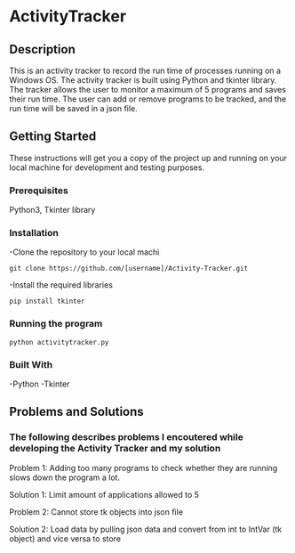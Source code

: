 # ActivityTracker
## Description
This is an activity tracker to record the run time of processes running on a Windows OS. The activity tracker is built using Python and tkinter library. The tracker allows the user to monitor a maximum of 5 programs and saves their run time. The user can add or remove programs to be tracked, and the run time will be saved in a json file.
## Getting Started
These instructions will get you a copy of the project up and running on your local machine for development and testing purposes.
### Prerequisites
Python3, Tkinter library
### Installation
-Clone the repository to your local machi
```
git clone https://github.com/[username]/Activity-Tracker.git
```
-Install the required libraries
```
pip install tkinter
```
### Running the program
```
python activitytracker.py
```
### Built With
-Python
-Tkinter

## Problems and Solutions
### The following describes problems I encoutered while developing the Activity Tracker and my solution
Problem 1: Adding too many programs to check whether they are running slows down the program a lot.

Solution 1: Limit amount of applications allowed to 5

Problem 2: Cannot store tk objects into json file

Solution 2: Load data by pulling json data and convert from int to IntVar (tk object) and vice versa to store
